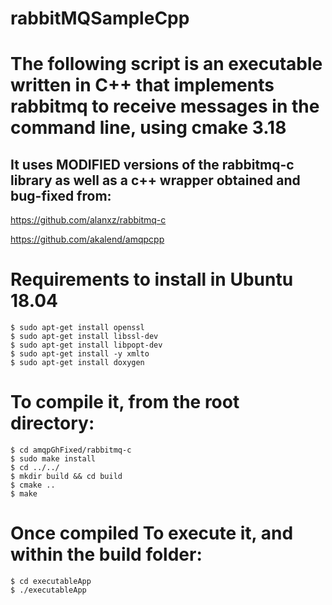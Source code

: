 # rabbitMQSampleCpp

# The following script is an executable written in C++ that implements rabbitmq to receive messages in the command line, using cmake 3.18

## It uses MODIFIED versions of the rabbitmq-c library as well as a c++ wrapper obtained and bug-fixed from:
https://github.com/alanxz/rabbitmq-c

https://github.com/akalend/amqpcpp

# Requirements to install in Ubuntu 18.04
```
$ sudo apt-get install openssl
$ sudo apt-get install libssl-dev
$ sudo apt-get install libpopt-dev
$ sudo apt-get install -y xmlto
$ sudo apt-get install doxygen
```
# To compile it, from the root directory:
```
$ cd amqpGhFixed/rabbitmq-c
$ sudo make install
$ cd ../../
$ mkdir build && cd build
$ cmake ..
$ make
```

# Once compiled To execute it, and within the build folder:
```
$ cd executableApp
$ ./executableApp
```

